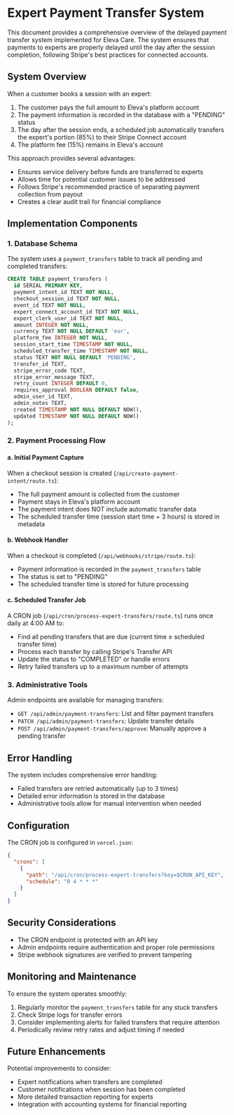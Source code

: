 # Expert Payment Transfer System

This document provides a comprehensive overview of the delayed payment transfer system implemented for Eleva Care. The system ensures that payments to experts are properly delayed until the day after the session completion, following Stripe's best practices for connected accounts.

## System Overview

When a customer books a session with an expert:

1. The customer pays the full amount to Eleva's platform account
2. The payment information is recorded in the database with a "PENDING" status
3. The day after the session ends, a scheduled job automatically transfers the expert's portion (85%) to their Stripe Connect account
4. The platform fee (15%) remains in Eleva's account

This approach provides several advantages:

- Ensures service delivery before funds are transferred to experts
- Allows time for potential customer issues to be addressed
- Follows Stripe's recommended practice of separating payment collection from payout
- Creates a clear audit trail for financial compliance

## Implementation Components

### 1. Database Schema

The system uses a `payment_transfers` table to track all pending and completed transfers:

```sql
CREATE TABLE payment_transfers (
  id SERIAL PRIMARY KEY,
  payment_intent_id TEXT NOT NULL,
  checkout_session_id TEXT NOT NULL,
  event_id TEXT NOT NULL,
  expert_connect_account_id TEXT NOT NULL,
  expert_clerk_user_id TEXT NOT NULL,
  amount INTEGER NOT NULL,
  currency TEXT NOT NULL DEFAULT 'eur',
  platform_fee INTEGER NOT NULL,
  session_start_time TIMESTAMP NOT NULL,
  scheduled_transfer_time TIMESTAMP NOT NULL,
  status TEXT NOT NULL DEFAULT 'PENDING',
  transfer_id TEXT,
  stripe_error_code TEXT,
  stripe_error_message TEXT,
  retry_count INTEGER DEFAULT 0,
  requires_approval BOOLEAN DEFAULT false,
  admin_user_id TEXT,
  admin_notes TEXT,
  created TIMESTAMP NOT NULL DEFAULT NOW(),
  updated TIMESTAMP NOT NULL DEFAULT NOW()
);
```

### 2. Payment Processing Flow

#### a. Initial Payment Capture

When a checkout session is created (`/api/create-payment-intent/route.ts`):

- The full payment amount is collected from the customer
- Payment stays in Eleva's platform account
- The payment intent does NOT include automatic transfer data
- The scheduled transfer time (session start time + 3 hours) is stored in metadata

#### b. Webhook Handler

When a checkout is completed (`/api/webhooks/stripe/route.ts`):

- Payment information is recorded in the `payment_transfers` table
- The status is set to "PENDING"
- The scheduled transfer time is stored for future processing

#### c. Scheduled Transfer Job

A CRON job (`/api/cron/process-expert-transfers/route.ts`) runs once daily at 4:00 AM to:

- Find all pending transfers that are due (current time ≥ scheduled transfer time)
- Process each transfer by calling Stripe's Transfer API
- Update the status to "COMPLETED" or handle errors
- Retry failed transfers up to a maximum number of attempts

### 3. Administrative Tools

Admin endpoints are available for managing transfers:

- `GET /api/admin/payment-transfers`: List and filter payment transfers
- `PATCH /api/admin/payment-transfers`: Update transfer details
- `POST /api/admin/payment-transfers/approve`: Manually approve a pending transfer

## Error Handling

The system includes comprehensive error handling:

- Failed transfers are retried automatically (up to 3 times)
- Detailed error information is stored in the database
- Administrative tools allow for manual intervention when needed

## Configuration

The CRON job is configured in `vercel.json`:

```json
{
  "crons": [
    {
      "path": "/api/cron/process-expert-transfers?key=$CRON_API_KEY",
      "schedule": "0 4 * * *"
    }
  ]
}
```

## Security Considerations

- The CRON endpoint is protected with an API key
- Admin endpoints require authentication and proper role permissions
- Stripe webhook signatures are verified to prevent tampering

## Monitoring and Maintenance

To ensure the system operates smoothly:

1. Regularly monitor the `payment_transfers` table for any stuck transfers
2. Check Stripe logs for transfer errors
3. Consider implementing alerts for failed transfers that require attention
4. Periodically review retry rates and adjust timing if needed

## Future Enhancements

Potential improvements to consider:

- Expert notifications when transfers are completed
- Customer notifications when session has been completed
- More detailed transaction reporting for experts
- Integration with accounting systems for financial reporting
